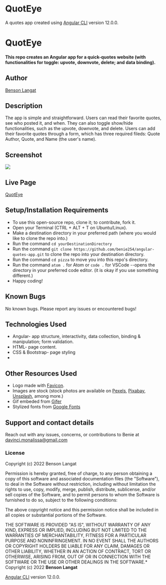 # QuotEye
A quotes app created using [Angular CLI](https://github.com/angular/angular-cli) version 12.0.0.

# QuotEye
#### This repo creates an Angular app for a quick-quotes website (with functionalities for toggle: upvote, downvote, delete; and data binding).
## Author
[Benson Langat](https://github.com/benie254)

## Description
The app is simple and straightforward. Users can read their favorite quotes, see who posted it, and when. They can also toggle show/hide functionalities, such as the upvote, downvote, and delete. Users can add their favorite quotes through a form, which has three required fileds: Quote Author, Quote, and Name (the user's name). 

## Screenshot
<img src="https://user-images.githubusercontent.com/99865051/163048835-a57ab0ff-e299-4822-9ba4-a1732e726254.png" >

## Live Page 
[QuotEye](https://benie254.github.io/angular-quotes-app)

## Setup/Installation Requirements
* To use this open-source repo, clone it; to contribute, fork it. 
* Open your Terminal (CTRL + ALT + T on Ubuntu/Linux). 
* Make a destination directory in your preferred path (where you would like to clone the repo into.)
* Run the command ``` cd yourDestinationDirectory ```
* Run the command ``` git clone https://github.com/benie254/angular-quotes-app.git ``` to clone the repo into your destination directory. 
* Run the command ``` cd pizza ``` to move you into this repo's directory.
* Run the command ``` atom . ``` for Atom or ``` code . ``` for VSCode --opens the directory in your preferred code editor. (it is okay if you use something different.)
* Happy coding!

## Known Bugs
No known bugs. Please report any issues or encountered bugs! 

## Technologies Used
* Angular- app structure, interactivity, data collection, binding & manipulation; form validation.
* HTML- page content.
* CSS & Bootstrap- page styling 
* 
## Other Resources Used 
* Logo made with [Favicon](https://favicon.io). 
* Images are stock (stock photos are available on [Pexels](https://pexels.com), [Pixabay](https://pixabay.com), [Unsplash](https://unsplash.com), among more.)
* Gif embeded from [Gifer](https://gifer.com)
* Stylized fonts from [Google Fonts](https://fonts.google.com)

## Support and contact details
Reach out with any issues, concerns, or contributions to Benie at davinci.monalissa@gmail.com

### License
Copyright (c) 2022 Benson Langat

Permission is hereby granted, free of charge, to any person obtaining a copy
of this software and associated documentation files (the "Software"), to deal
in the Software without restriction, including without limitation the rights
to use, copy, modify, merge, publish, distribute, sublicense, and/or sell
copies of the Software, and to permit persons to whom the Software is
furnished to do so, subject to the following conditions:

The above copyright notice and this permission notice shall be included in all
copies or substantial portions of the Software.

THE SOFTWARE IS PROVIDED "AS IS", WITHOUT WARRANTY OF ANY KIND, EXPRESS OR
IMPLIED, INCLUDING BUT NOT LIMITED TO THE WARRANTIES OF MERCHANTABILITY,
FITNESS FOR A PARTICULAR PURPOSE AND NONINFRINGEMENT. IN NO EVENT SHALL THE
AUTHORS OR COPYRIGHT HOLDERS BE LIABLE FOR ANY CLAIM, DAMAGES OR OTHER
LIABILITY, WHETHER IN AN ACTION OF CONTRACT, TORT OR OTHERWISE, ARISING FROM,
OUT OF OR IN CONNECTION WITH THE SOFTWARE OR THE USE OR OTHER DEALINGS IN THE
SOFTWARE.*
Copyright (c) 2022 **Benson Langat**

[Angular CLI](https://github.com/angular/angular-cli) version 12.0.0.

